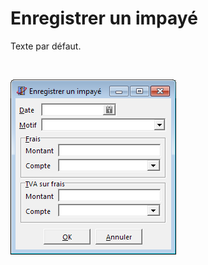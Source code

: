 # Enregistrer un impayé
Texte par défaut.


 


![](../assets/images/Impayes/EnregistrerImpaye.png)


